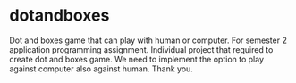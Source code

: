 # dotandboxes
Dot and boxes game that can play with human or computer. For semester 2 application programming assignment.
Individual project that required to create dot and boxes game. We need to implement the option to play against computer also against human.
Thank you.
